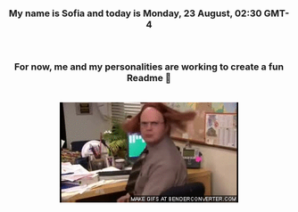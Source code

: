 


<div align="center">
<h3 >My name is Sofia and today is Monday, 23 August, 02:30 GMT-4</h3><br>
<h3 >For now, me and my personalities are working to create a fun Readme 👋
</h3><br>
<img src='img/dwight.gif' alt='working...'/>
</div>
